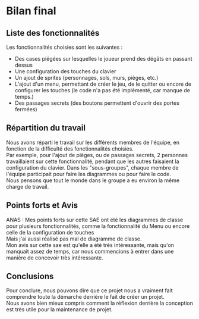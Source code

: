 # Bilan final

## Liste des fonctionnalités
Les fonctionnalités choisies sont les suivantes :
- Des cases piégées sur lesquelles le joueur prend des dégâts en passant dessus
- Une configuration des touches du clavier
- Un ajout de sprites (personnages, sols, murs, pièges, etc.)
- L'ajout d'un menu, permettant de créer le jeu, de le quitter ou encore de configurer les touches (le code n'a pas été implémenté, car manque de temps.)
- Des passages secrets (des boutons permettent d'ouvrir des portes fermées)

## Répartition du travail
Nous avons réparti le travail sur les différents membres de l'équipe, en fonction de la difficulté des fonctionnalités choisies. 
<br>Par exemple, pour l'ajout de pièges, ou de passages secrets, 2 personnes travaillaient sur cette fonctionnalité, pendant que les autres faisaient la configuration du clavier.
Dans les "sous-groupes", chaque membre de l'équipe participait pour faire les diagrammes ou pour faire le code.
<br>Nous pensons que tout le monde dans le groupe a eu environ la même charge de travail.

## Points forts et Avis
ANAS : Mes points forts sur cette SAE ont été les diagrammes de classe pour plusieurs fonctionnalités, comme la fonctionnalité du Menu ou encore celle de la configuration de touches
<br> Mais j'ai aussi réalisé pas mal de diagramme de classe.
<br> Mon avis sur cette sae est qu'elle a été très intéressante, mais qu'on manquait assez de temps, car 
nous commencions à entrer dans une manière de concevoir très intéressante.


## Conclusions
Pour conclure, nous pouvons dire que ce projet nous a vraiment fait comprendre toute la démarche derrière le fait de créer un projet. 
<br>Nous avons bien mieux compris comment la réflexion derrière la conception est très utile pour la maintenance de projet.